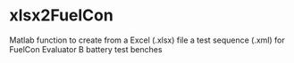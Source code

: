 # xlsx2FuelCon
Matlab function to create from a Excel (.xlsx) file a test sequence (.xml) for FuelCon Evaluator B battery test benches
